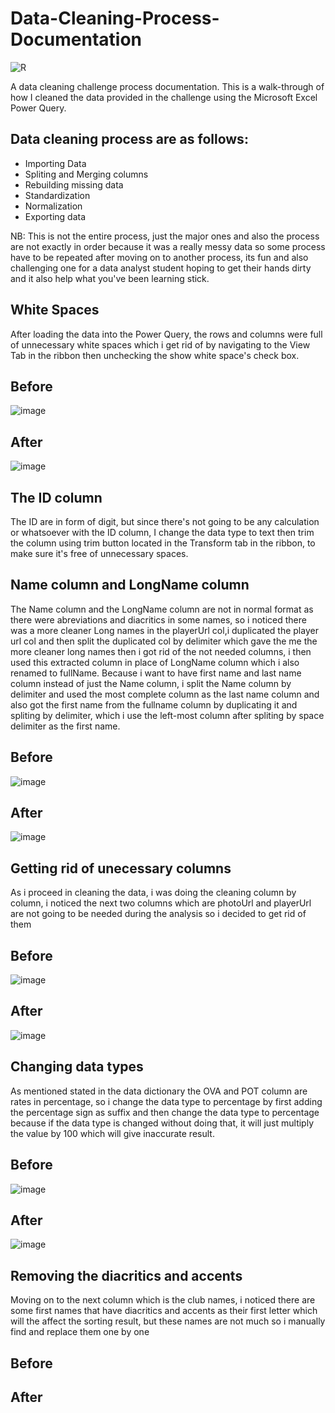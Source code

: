 # Data-Cleaning-Process-Documentation

![R](https://user-images.githubusercontent.com/64113122/225509613-1dba51c8-e7b7-4f3f-b744-5d502e4b675e.jpeg)

A data cleaning challenge process documentation. This is a walk-through of how I cleaned the data provided in the challenge using the Microsoft Excel Power Query.

## Data cleaning process are as follows:
- Importing Data
- Spliting and Merging columns
- Rebuilding missing data
- Standardization
- Normalization
- Exporting data

NB: This is not the entire process, just the major ones and also the process are not exactly in order because it was a really messy data so some process have to be repeated after moving on to another process, its fun and also challenging one for a data analyst student hoping to get their hands dirty and it also help what you've been learning stick.

## White Spaces
After loading the data into the Power Query, the rows and columns were full of unnecessary white spaces which i get rid of by navigating to the View Tab in the ribbon then unchecking the show white space's check box.
## Before 
![image](https://user-images.githubusercontent.com/64113122/225513067-11fdff0d-4206-469c-b62e-48437ed90e0c.png)
## After 
![image](https://user-images.githubusercontent.com/64113122/225513099-e45fe205-68c7-4e1b-a5df-26e874fd65a8.png)

## The ID column
The ID are in form of digit, but since there's not going to be any calculation or whatsoever with the ID column, I change the data type to text then trim the column using trim button located in the Transform tab in the ribbon, to make sure it's free of unnecessary spaces.

## Name column and LongName column
The Name column and the LongName column are not in normal format as there were abreviations and diacritics in some names, so i noticed there was a more cleaner Long names in the playerUrl col,i duplicated the player url col and then split the duplicated col by delimiter which gave the me the more cleaner long names then i got rid of the not needed columns, i then used this extracted column in place of LongName column which i also renamed to fullName. Because i want to have first name and last name column instead of just the Name column, i split the Name column by delimiter and used the most complete column as the last name column and also got the first name from the fullname column by duplicating it and spliting by delimiter, which i use the left-most column after spliting by space delimiter as the first name. 

## Before
![image](https://user-images.githubusercontent.com/64113122/225519492-0db1dc37-bb48-4bc8-9f79-25307f6e88dd.png)

## After
![image](https://user-images.githubusercontent.com/64113122/225519780-f1c6ff89-9b34-4039-bfcf-1dad7e77119d.png)

## Getting rid of unecessary columns
As i proceed in cleaning the data, i was doing the cleaning column by column, i noticed the next two columns which are photoUrl and playerUrl are not going to be needed during the analysis so i decided to get rid of them

## Before
![image](https://user-images.githubusercontent.com/64113122/225520762-74df82eb-7398-4ab0-b541-806a312bcbff.png)

## After
![image](https://user-images.githubusercontent.com/64113122/225520776-855af2d1-572e-4d05-b822-17771a11fec2.png)

## Changing data types
As mentioned stated in the data dictionary the OVA and POT column are rates in percentage, so i change the data type to percentage by first adding the percentage sign as suffix and then change the data type to percentage because if the data type is changed without doing that, it will just multiply the value by 100 which will give inaccurate result.

## Before
![image](https://user-images.githubusercontent.com/64113122/225588165-09092e8a-d6f0-4e3e-9611-431a0660df4d.png)

## After
![image](https://user-images.githubusercontent.com/64113122/225588237-1b245538-95c8-4eb4-9379-a1145de0e3d2.png)

## Removing the diacritics and accents
Moving on to the next column which is the club names, i noticed there are some first names that have diacritics and accents as their first letter which will the affect the sorting result, but these names are not much so i manually find and replace them one by one

## Before

## After







